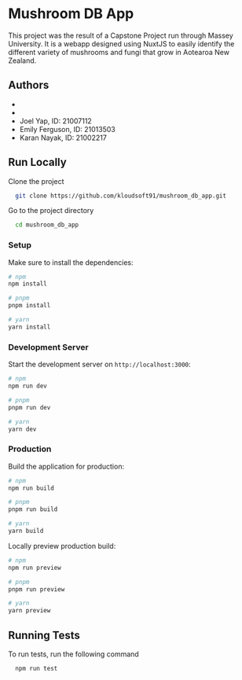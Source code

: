 # Mushroom DB App

This project was the result of a Capstone Project run through Massey University. It is a webapp designed using NuxtJS to easily identify the different variety of mushrooms and fungi that grow in Aotearoa New Zealand.


## Authors

-
-
- Joel Yap, ID: 21007112
- Emily Ferguson, ID: 21013503
- Karan Nayak, ID: 21002217


## Run Locally

Clone the project

```bash
  git clone https://github.com/kloudsoft91/mushroom_db_app.git
```

Go to the project directory

```bash
  cd mushroom_db_app
```

### Setup

Make sure to install the dependencies:

```bash
# npm
npm install

# pnpm
pnpm install

# yarn
yarn install
```

### Development Server

Start the development server on `http://localhost:3000`:

```bash
# npm
npm run dev

# pnpm
pnpm run dev

# yarn
yarn dev
```

### Production

Build the application for production:

```bash
# npm
npm run build

# pnpm
pnpm run build

# yarn
yarn build
```

Locally preview production build:

```bash
# npm
npm run preview

# pnpm
pnpm run preview

# yarn
yarn preview
```

## Running Tests

To run tests, run the following command

```bash
  npm run test
```
